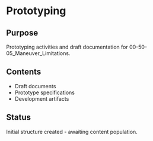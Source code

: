 # Prototyping

## Purpose
Prototyping activities and draft documentation for 00-50-05_Maneuver_Limitations.

## Contents
- Draft documents
- Prototype specifications
- Development artifacts

## Status
Initial structure created - awaiting content population.
